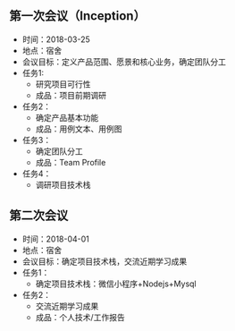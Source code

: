 ## 第一次会议（Inception）
- 时间：2018-03-25
- 地点：宿舍
- 会议目标：定义产品范围、愿景和核心业务，确定团队分工
- 任务1:
  - 研究项目可行性
  - 成品：项目前期调研
- 任务2：
  - 确定产品基本功能
  - 成品：用例文本、用例图
- 任务3：
  - 确定团队分工
  - 成品：Team Profile
- 任务4：
  - 调研项目技术栈

## 第二次会议
- 时间：2018-04-01
- 地点：宿舍
- 会议目标：确定项目技术栈，交流近期学习成果
- 任务1：
  - 确定项目技术栈：微信小程序+Nodejs+Mysql
- 任务2：
  - 交流近期学习成果
  - 成品：个人技术/工作报告